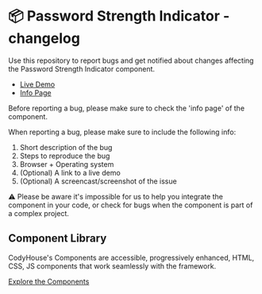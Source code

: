 # 📦 Password Strength Indicator - changelog

Use this repository to report bugs and get notified about changes affecting the Password Strength Indicator component.

- [Live Demo](https://codyhouse.co/ds/components/app/password-strength-indicator)
- [Info Page](https://codyhouse.co/ds/components/info/password-strength-indicator)

Before reporting a bug, please make sure to check the 'info page' of the component. 

When reporting a bug, please make sure to include the following info:

1. Short description of the bug
2. Steps to reproduce the bug
3. Browser + Operating system
4. (Optional) A link to a live demo
5. (Optional) A screencast/screenshot of the issue

⚠️ Please be aware it's impossible for us to help you integrate the component in your code, or check for bugs when the component is part of a complex project.

## Component Library

CodyHouse's Components are accessible, progressively enhanced, HTML, CSS, JS components that work seamlessly with the framework.

[Explore the Components](https://codyhouse.co/ds/components)
